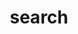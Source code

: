 ---
title: "search"
slug: search
layout: "search"
outputs:
    - html
    - json
menu:
    main:
        weight: 5
        params: 
            icon: search
---